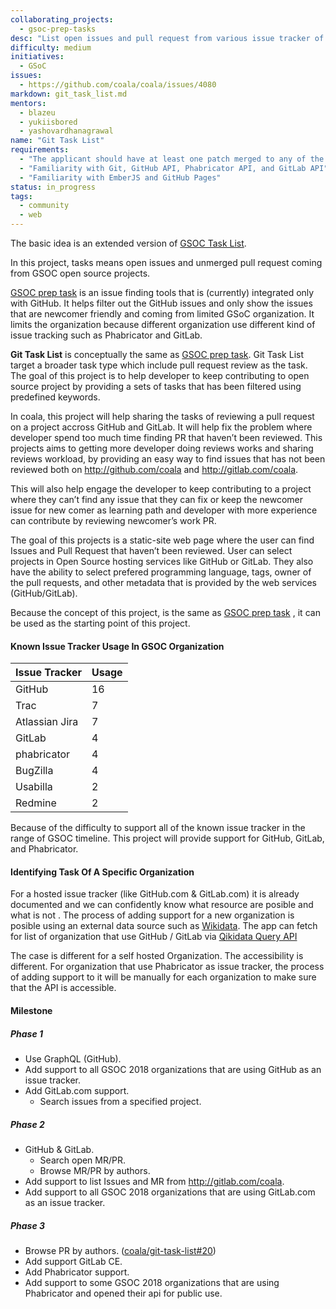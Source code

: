 ```yaml
---
collaborating_projects:
  - gsoc-prep-tasks
desc: "List open issues and pull request from various issue tracker of a specified organization."
difficulty: medium
initiatives:
  - GSoC
issues:
  - https://github.com/coala/coala/issues/4080
markdown: git_task_list.md
mentors:
  - blazeu
  - yukiisbored
  - yashovardhanagrawal
name: "Git Task List"
requirements:
  - "The applicant should have at least one patch merged to any of the coala repositories."
  - "Familiarity with Git, GitHub API, Phabricator API, and GitLab API"
  - "Familiarity with EmberJS and GitHub Pages"
status: in_progress
tags:
  - community
  - web
---
```

The basic idea is an extended version of [GSOC Task List](https://github.com/summerofcode/gsoc-prep-tasks).

In this project, tasks means open issues and unmerged pull request coming from
GSOC open source projects.

[GSOC prep task](https://coala.github.io/git-task-list/) is an issue
finding tools that is (currently) integrated only with GitHub. It helps filter
out the GitHub issues and only show the issues that are newcomer friendly and
coming from limited GSoC organization. It limits the organization because
different organization use different kind of issue tracking such as Phabricator
and GitLab.

**Git Task List** is conceptually the same as [GSOC prep task](https://coala.github.io/git-task-list/).
Git Task List target a broader task type which include pull request review as
the task. The goal of this project is to help developer to keep contributing to
open source project by providing a sets of tasks that has been filtered using
predefined keywords.

In coala, this project will help sharing the tasks of reviewing a pull request
on a project accross GitHub and GitLab. It will help fix the problem where
developer spend too much time finding PR that haven’t been reviewed. This
projects aims to getting more developer doing reviews works and sharing reviews
workload, by providing an easy way to find issues that has not been reviewed
both on http://github.com/coala and http://gitlab.com/coala.

This will also help engage the developer to keep contributing to a project where
they can’t find any issue that they can fix or keep the newcomer issue for new
comer as learning path and developer with more experience can contribute by
reviewing newcomer’s work PR.

The goal of this projects is a static-site web page where the user
can find Issues and Pull Request that haven’t been reviewed. User can select
projects in Open Source hosting services like GitHub or GitLab. They also have
the ability to select prefered programming language, tags, owner of the pull
requests, and other metadata that is provided by the web services
(GitHub/GitLab).

Because the concept of this project, is the same as [GSOC prep task](https://coala.github.io/git-task-list/)
, it can be used as the starting point of this project.

#### Known Issue Tracker Usage In GSOC Organization

Issue Tracker | Usage
--- | ---
GitHub | 16
Trac | 7
Atlassian Jira | 7
GitLab | 4
phabricator | 4
BugZilla | 4
Usabilla | 2
Redmine | 2

Because of the difficulty to support all of the known issue tracker in the range
of GSOC timeline. This project will provide support for GitHub, GitLab, and
Phabricator.

#### Identifying Task Of A Specific Organization

For a hosted issue tracker (like GitHub.com & GitLab.com) it is already
documented and we can confidently know what resource are posible and what is not
. The process of adding support for a new organization is posible using an
external data source such as [Wikidata](http://wikidata.org). The app can fetch
for list of organization that use GitHub / GitLab via [Qikidata Query API](https://query.wikidata.org/)

The case is different for a self hosted Organization. The accessibility is
different. For organization that use Phabricator as issue tracker, the process
of adding support to it will be manually for each organization to make sure that
the API is accessible.

#### Milestone

##### Phase 1
- Use GraphQL (GitHub).
- Add support to all GSOC 2018 organizations that are using GitHub as an issue
  tracker.
- Add GitLab.com support.
  - Search issues from a specified project.

##### Phase 2
- GitHub & GitLab.
  - Search open MR/PR.
  - Browse MR/PR by authors.
- Add support to list Issues and MR from http://gitlab.com/coala.
- Add support to all GSOC 2018 organizations that are using GitLab.com as an
  issue tracker.

##### Phase 3
- Browse PR by authors. ([coala/git-task-list#20](https://github.com/coala/git-task-list/issues/20))
- Add support GitLab CE.
- Add Phabricator support.
- Add support to some GSOC 2018 organizations that are using Phabricator and
  opened their api for public use.
